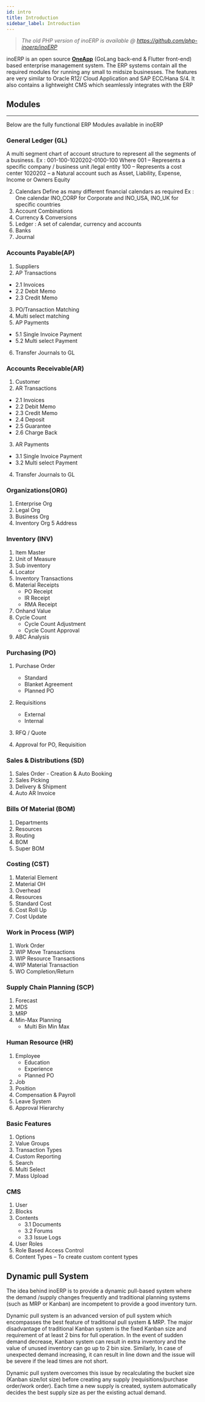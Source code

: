 ```yaml
---
id: intro
title: Introduction
sidebar_label: Introduction
---
```


> *The old PHP version of inoERP is available @ https://github.com/php-inoerp/inoERP*

inoERP is an open source **[OneApp](https://docs.rikdata.com)** (GoLang back-end & Flutter front-end) based enterprise management system. The ERP systems contain all the required modules for running any small to midsize businesses. The features are very similar to Oracle R12/ Cloud Application and SAP ECC/Hana S/4. It also contains a lightweight CMS which seamlessly integrates with the ERP


## Modules
------------

Below are the fully functional ERP Modules available in inoERP

###  General Ledger (GL)
A multi segment chart of account structure to represent all the segments of a business.
      Ex : 001-100-1020202-0100-100
      Where 001 – Represents a specific company / business unit /legal entity
      100 – Represents a cost center
      1020202 – a Natural account such as Asset, Liability, Expense, Income or Owners Equity

2.	Calendars 
Define as many different financial calendars as required
Ex : One calendar INO_CORP for Corporate and INO_USA, INO_UK for specific countries
3.	Account Combinations
4.	Currency & Conversions
5.	Ledger :  A set of calendar, currency and accounts
6.	Banks
7.	Journal 


###  Accounts Payable(AP)
1.	Suppliers
2.	AP Transactions
 -  2.1	Invoices
 -  2.2	Debit Memo
 -  2.3	Credit Memo
3.	PO/Transaction Matching 
4.  Multi select matching
5.	AP Payments
 -  5.1	Single Invoice Payment
 -  5.2	Multi select Payment
6.	Transfer Journals to GL

###  Accounts Receivable(AR)
1.	Customer
2.	AR Transactions
 -  2.1	Invoices
 -  2.2	Debit Memo
 -  2.3	Credit Memo
 -  2.4	Deposit
 -  2.5	Guarantee
 -  2.6	Charge Back
3.	AR Payments
 -  3.1	Single Invoice Payment
 -  3.2	Multi select Payment
4. Transfer Journals to GL

### Organizations(ORG)
1.	Enterprise Org
2.	Legal Org
3.	Business Org
4.	Inventory Org
5	Address

### Inventory (INV)
1.	Item Master
2.	Unit of Measure
3.	Sub inventory
4.	Locator
5.	Inventory Transactions
6.	Material Receipts
	 * PO Receipt  
	 * IR Receipt  
	 * RMA Receipt  
7.	Onhand Value
8.	Cycle Count
	* Cycle Count Adjustment
	* Cycle Count Approval 
9.	ABC Analysis

### Purchasing (PO)
1.	Purchase Order
	* Standard
	* Blanket Agreement
	* Planned PO
2.	Requisitions
	* External
	* Internal

3.	RFQ / Quote
4. Approval for PO, Requisition

### Sales & Distributions (SD)
1.	Sales Order - Creation & Auto Booking
2.	Sales Picking
3.	Delivery & Shipment
4.  Auto AR Invoice

### Bills Of Material (BOM)
1.	Departments
2.	Resources
3.	Routing
4.	BOM
5.	Super BOM

### Costing (CST)
1.	Material Element
2.	Material OH 
3.	Overhead
4.	Resources
5.	Standard Cost
6.	Cost Roll Up
7.	Cost Update

### Work in Process (WIP)
1.	Work Order 
2.	WIP Move Transactions
3.	WIP Resource Transactions
4.	WIP Material Transaction
5.	WO Completion/Return

### Supply Chain Planning (SCP)
1.	Forecast
2.	MDS
3.	MRP
4.	Min-Max Planning
	* Multi Bin Min Max
	
### Human Resource (HR)
1.	Employee
	* Education
	* Experience
	* Planned PO
2.	Job
3.	Position
4.  Compensation & Payroll
4.  Leave System
4.  Approval Hierarchy
	
### Basic Features
1.	 Options
2.	 Value Groups
3.	 Transaction Types
4.	 Custom Reporting
5.	 Search
5.	 Multi Select
6.	 Mass Upload	

### CMS
1.	User 
2.	Blocks
3.	Contents 
	* 3.1	Documents
	* 3.2	Forums
	* 3.3	Issue Logs
4.	User Roles
5.	Role Based Access Control
6.	Content Types – To create custom content types


## Dynamic pull System
The idea behind inoERP is to provide a dynamic pull-based system where the demand /supply changes frequently and traditional planning systems (such as MRP or Kanban) are incompetent to provide a good inventory turn.

Dynamic pull system is an advanced version of pull system which encompasses the best feature of traditional pull system & MRP. The major disadvantage of traditional Kanban system is the fixed Kanban size and requirement of at least 2 bins for full operation. In the event of sudden demand decrease, Kanban system can result in extra inventory and the value of unused inventory can go up to 2 bin size. Similarly, In case of unexpected demand increasing, it can result in line down and the issue will be severe if the lead times are not short.

Dynamic pull system overcomes this issue by recalculating the bucket size (Kanban size/lot size) before creating any supply (requisitions/purchase order/work order). Each time a new supply is created, system automatically decides the best supply size as per the existing actual demand.